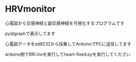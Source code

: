 # HRVmonitor

心電図から交感神経と副交感神経を可視化するプログラムです


pyqtgraphで表示してます


心電図データをad8232から採集してArduinoでPCに送信してます


arduino側でRRI.inoを実行してheart-fixed.pyを実行してください
